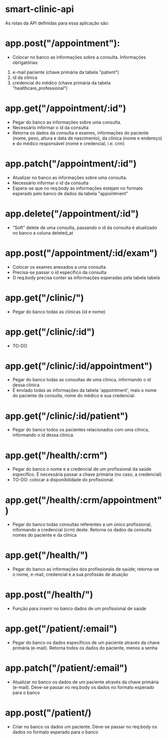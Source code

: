 # smart-clinic-api
As rotas da API definidas para essa aplicação são:

# app.post("/appointment"):
* Colocar no banco as informações sobre a consulta. Informações obrigatórias: 
1. e-mail paciente (chave primária da tabela "patient")
2. id da clínica
3. credencial do médico (chave primária da tabela "healthcare_professional")

# app.get("/appointment/:id")
* Pegar do banco as informações sobre uma consulta.
* Necessário informar o id da consulta
* Retorna os dados da consulta e exames, informações do paciente (nome, peso, altura e data de nascimento), da clínica (nome e endereço) e do médico responsável (nome e credencial, i.e. crm)

# app.patch("/appointment/:id")
* Atualizar no banco as informações sobre uma consulta.
* Necessário informar o id da consulta
* Espera-se que no req.body as informações estejam no formato esperado pelo banco de dados da tabela "appointment"

# app.delete("/appointment/:id")
* "Soft" delete de uma consulta, passando o id da consulta é atualizado no banco a coluna deleted_at

# app.post("/appointment/:id/exam")
* Colocar os exames anexados a uma consulta
* Precisa-se passar o id específico da consulta
* O req.body precisa conter as informações esperadas pela tabela tabela 

# app.get("/clinic/")
* Pegar do banco todas as clinicas (id e nome)

# app.get("/clinic/:id")
* TO-DO

# app.get("/clinic/:id/appointment")
* Pegar do banco todas as consultas de uma clinica, informando o id dessa clinica
* É enviado todas as informações da tabela 'appointment', mais o nome do paciente da consulta, nome do médico e sua credencial.

# app.get("/clinic/:id/patient")
* Pegar do banco todos os pacientes relacionados com uma clínica, informando o id dessa clínica.

# app.get("/health/:crm")
* Pegar do banco o nome e a credencial de um profissional da saúde específico. É necessária passar a chave primária (no caso, a credencial)
* TO-DO: colocar a disponibilidade do profissional.

# app.get("/health/:crm/appointment")
* Pegar do banco todas consultas referentes a um único profissional, informando a credencial (crm) deste. Retorna os dados da consulta nomes do paciente e da clínica

# app.get("/health/")
* Pegar do banco as informações dos profissionais de saúde; retorna-se o nome, e-mail, credencial e a sua profissão de atuação

# app.post("/health/")
* Função para inserir no banco dados de um profissional de saúde

# app.get("/patient/:email")
* Pegar do banco os dados específicos de um paciente através da chave primária (e-mail). Retorna todos os dados do paciente, menos a senha

# app.patch("/patient/:email")
* Atualizar no banco os dados de um paciente através da chave primária (e-mail). Deve-se passar no req.body os dados no formato esperado para o banco

# app.post("/patient/)
* Criar no banco os dados um paciente. Deve-se passar no req.body os dados no formato esperado para o banco






